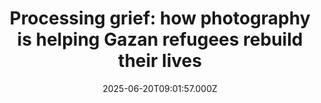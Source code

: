 ---
title: "Processing grief: how photography is helping Gazan refugees rebuild their lives"
date: 2025-06-20T09:01:57.000Z
category: Human Kindness
externalLink: "https://www.positive.news/society/how-photography-is-helping-refugees-from-gaza-rebuild-their-lives/"
image: ""
excerpt: "A poignant photo series has given refugee children from Gaza an outlet to express their emotions – and share their hopes and dreams The post Processing grief: how photography is helping Gazan refugees rebuild their lives appeared first on Positive News.…"
---